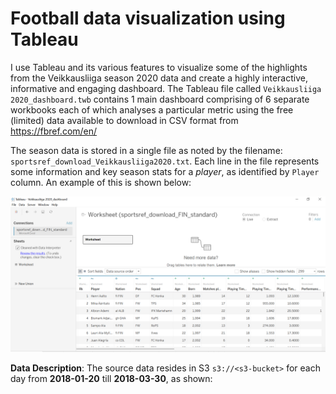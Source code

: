 # Football data visualization using Tableau
 I use Tableau and its various features to visualize some of the highlights from the Veikkausliiga season 2020 data and create a highly interactive, informative and engaging dashboard. The Tableau file called `Veikkausliiga 2020_dashboard.twb` contains 1 main dashboard comprising of 6 separate workbooks each of which analyses a particular metric using the free (limited) data available to download in CSV format from https://fbref.com/en/ 
 
The season data is stored in a single file as noted by the filename: `sportsref_download_Veikkausliiga2020.txt`. Each line in the file represents some information and key season stats for a *player*, as identified by `Player` column. An example of this is shown below:

![rawdata](screenshots/import.PNG)


**Data Description**: The source data resides in S3 `s3://<s3-bucket>` for each day from **2018-01-20** till **2018-03-30**, as shown:
```bash
